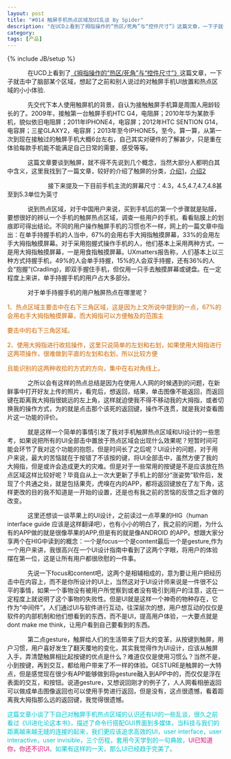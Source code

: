 ```yaml
---
layout: post
title: "#014 触屏手机热点区域及UI乱谈 By Spider"
description: "在UCD上看到了拇指操作的“热区/死角”与“控件尺寸”》这篇文章，一下子就击中了脑部某个区域，想起了之前和别人说过的对触屏手机UI放置和热点区域的小小体验."
category: 
tags: [产品]
---
```

{% include JB/setup %}
<p>&nbsp;&nbsp;&nbsp;&nbsp;&nbsp;&nbsp;&nbsp;&nbsp;&nbsp;&nbsp;&nbsp;&nbsp;在UCD上看到了<a href="http://ucdchina.com/snap/11510">《拇指操作的“热区/死角”与“控件尺寸”》</a>这篇文章，一下子就击中了脑部某个区域，想起了之前和别人说过的对触屏手机UI放置和热点区域的小小体验.</p>

<p>&nbsp;&nbsp;&nbsp;&nbsp;&nbsp;&nbsp;&nbsp;&nbsp;&nbsp;&nbsp;&nbsp;&nbsp;先交代下本人使用触屏机的背景，自认为接触触屏手机算是周围人用龄较长的了。2009年，接触第一台触屏手机HTC G4，电阻屏；2010年华为某款手机，貌似依旧电阻屏；2011年IPHONE4，电容屏；2012年HTC SENTION G14，电容屏；三星GLAXY2，电容屏；2013年至今IPHONE5，至今。算一算，从第一次到现在接触过的触屏手机大概6台左右，自己其实对硬件的了解甚少，只是重在体验每款手机能不能满足自己日常的需要，感受等等。</p>

<p>&nbsp;&nbsp;&nbsp;&nbsp;&nbsp;&nbsp;&nbsp;&nbsp;&nbsp;&nbsp;&nbsp;&nbsp;这篇文章要谈到触屏，就不得不先说到几个概念，当然大部分人都明白其中含义，这里我找到了一篇文章，较好的介绍了触屏的分类，<a href="http://blog.sina.com.cn/s/blog_3ed8a5f401012msm.html">介绍1</a>，<a href=" http://www.miui.com/thread-397429-1-1.html">介绍2</a>
</p>
<p>&nbsp;&nbsp;&nbsp;&nbsp;&nbsp;&nbsp;&nbsp;&nbsp;&nbsp;&nbsp;&nbsp;&nbsp;&nbsp;&nbsp;&nbsp;&nbsp;&nbsp;&nbsp;&nbsp;&nbsp;&nbsp;&nbsp;&nbsp;&nbsp;接下来提及一下目前手机主流的屏幕尺寸：4.3，4.5,4.7,4.7,4.8甚至到5.3单位为英寸</p>

<p>&nbsp;&nbsp;&nbsp;&nbsp;&nbsp;&nbsp;&nbsp;&nbsp;&nbsp;&nbsp;&nbsp;&nbsp;说到热点区域，对于中国用户来说，买到手机后的第一个步骤就是贴膜，要想很好的辨认一个手机的触屏热点区域，调查一些用户的手机，看看贴膜上的划痕即可得出结论。不同的用户操作触屏手机的习惯也不一样，网上的一篇文章中指出：在单手持握手机的人当中，67%的会用右手大拇指触摸屏幕，33%的会用左手大拇指触摸屏幕。对于采用抱握式操作手机的人，他们基本上采用两种方式，一是用大拇指触摸屏幕，一是用食指触摸屏幕。UXmatters报告称，人们基本上以三种方式持握手机，49%的人会单手持握，15%的人会双手持握，还有36%的人会“抱握”(Cradling)，即双手握住手机，但仅用一只手去触摸屏幕或键盘。在一定程度上来讲，单手持握手机的用户占大多部分。</p>

<p>&nbsp;&nbsp;&nbsp;&nbsp;&nbsp;&nbsp;&nbsp;&nbsp;&nbsp;&nbsp;&nbsp;&nbsp;对于单手持握手机的用户触屏热点在哪里呢？</p>

<font color="CD6600">1、热点区域主要击中在右下三角区域，这是因为上文所说中提到的一点，67%的会用右手大拇指触摸屏幕，而大拇指可以方便触及的范围主

要击中的右下三角区域。

2、使用大拇指进行收拾操作，这里只说简单的左划和右划，如果使用大拇指进行这两项操作，很难做到平直的左划和右划，所以比较方便

且能识别的这两种收拾的方式的方向，集中在右对角线上。
	</font>

<p>&nbsp;&nbsp;&nbsp;&nbsp;&nbsp;&nbsp;&nbsp;&nbsp;&nbsp;&nbsp;&nbsp;&nbsp;之所以会有这样的热点总结是因为在使用人人网的时候遇到的问题，在新鲜事中打开好友上传的照片，看完后，想返回，结果，单击图像不能返回，而返回键在距离我大拇指很姚远的左上角，这样就迫使我不得不移动我的大拇指，或者切换我的操作方式，为的就是点击那个该死的返回键，操作不连贯，就是我对查看图片这一功能的评价。</p>

<p>&nbsp;&nbsp;&nbsp;&nbsp;&nbsp;&nbsp;&nbsp;&nbsp;&nbsp;&nbsp;&nbsp;&nbsp;就是这样一个简单的事情引发了我对手机触屏热点区域和UI设计的一些思考，如果说把所有的UI全部击中置放于热点区域会出现什么效果呢？短暂时间可能会环节了我对这个功能的抱怨，但是时间长了之后呢？UI设计的问题，对于用户来说，最大的苦恼就在于按错了不该按的键，将UI全部击中，虽然方便了我的大拇指，但是或许会造成更大的灾难。但是对于一些常用的按键是不是应该放在热点区域这样比较好呢？毕竟自从上一次大更新了手机上的部分“涨姿势”软件后，发现了个共通之处，就是包括果壳，虎嗅在内的APP，都将返回键放在了左下角，这样更改的目的我不知道是一开始的设置，还是也有我之前的苦恼的反馈之后才做的改变。</p>

<p>&nbsp;&nbsp;&nbsp;&nbsp;&nbsp;&nbsp;&nbsp;&nbsp;&nbsp;&nbsp;&nbsp;&nbsp;这里还想谈一谈苹果上的UI设计，之前读过一点苹果的HIG（human interface guide 应该是这样翻译吧），也有小小的明白了，我之前的问题，为什么有的APP做的就是很像苹果的APP,但是有的就是像ANDROID 的APP。想跟大家分享两个在HIG中读到的概念：一个是focus一个是content最后一个是gesture,作为一个用户来讲，我很高兴在一个UI设计指南中看到了这两个字眼，将用户的体验摆在第一位，这是让所有用户都很欣慰的一件事。</p>

<p>&nbsp;&nbsp;&nbsp;&nbsp;&nbsp;&nbsp;&nbsp;&nbsp;&nbsp;&nbsp;&nbsp;&nbsp;先说一下focus和content吧，这两个是相辅相成的，意为要让用户把经历击中在内容上，而不是你所设计的UI上，当然这对于UI设计师来说是一件很不公平的事情，如果一个事物没有被用户所觉察到或者没有吸引到用户的注意，这在一定程度上就说明了这个事物的失败性。但是UI就是这样一个神奇的物种存在，它作为“中间件”，人们通过UI与软件进行互动，往深层次的想，用户想互动的仅仅是软件的内部机制和他们想看到的东西，而不是UI，提高用户体验，一大要点就是dont make me think，让用户看到自己要看到的东西。</p>

<p>&nbsp;&nbsp;&nbsp;&nbsp;&nbsp;&nbsp;&nbsp;&nbsp;&nbsp;&nbsp;&nbsp;&nbsp;第二点gesture，触屏给人们的生活带来了巨大的变革，从按键到触屏，用户习惯，用户喜好发生了翻天覆地的变化，其实我觉得作为UI设计，应该从触屏入手，弄清楚触屏相比起按键的优点是什么？难道仅仅是使用习惯么？当然不是，小到按键，再到交互，都给用户带来了不一样的体验。GESTURE是触屏的一大特点，但是感觉现在很少有APP能够做到将gesture融入到APP中的，而仅仅是浮在表面的交互，和按钮。说道gesture，又想说回刚才的例子了，人人网看相册返回可以做成单击图像返回也可以使用手势进行返回，但是没有，这点很遗憾，看着距离我大拇指那么远的返回键，我觉得很遗憾。</p>

<p><font color="#00C5CD">这篇文章小谈了下自己对触屏手机热点区域的认识还有UI的一些乱谈，很久之前看过《UI进化论这本书》，描述了命令行搭配GUI界面到多媒体，当科技与我们的距离越来越无缝的连接的起来，我们更应该追求高效的UI，user interface，user interactive，user invisible，三个历程，套用今天学到的一句典故，<font color="CD1076">UI已知道你，你还不识UI</font>。如果有这样的一天，那么UI已经趋于完美了。</font></p>